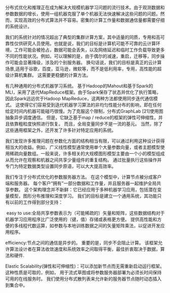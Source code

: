 

  分布式优化和推理正在成为解决大规模机器学习问题的流行技术。由于观测数据和参数数据的增长，使用一组机器克服了单个机器无法快速解决这些问题的问题。然而，实现高效的分布式算法并不容易。密集的计算工作量和数据通信量都需要仔细的系统设计。
  
  我们的系统针对的情况超出了典型的集群计算方案，其中适量的同质，专用和高可靠性仅供研究人员使用。也就是说，我们的目标是计算机可能不可靠的云计算环境，工作可能会被抢占，数据可能会丢失，以及网络延迟和临时工作负载导致更多不同的性能状况。例如，可以理解的是，由于偶尔的减速，重启，迁移等，同步操作可能会显著降级，涉及的个别服务器。 换句话说，我们的目标是真正的云计算场景,适用于谷歌，百度，亚马逊，微软等，而不是低利用率，专用，高性能的超级计算机集群。 这需要更稳健的计算方法。
  
  有几种通用的分布式机器学习系统。 基于Hadoop的Mahout和基于Spark的MLI，采用了迭代MapReduce框架。由于Spark保存了状态并优化了执行策略，因此Spark远远优于Hadoop MapReduce，这两种方法都使用同步迭代通信模式。 这使得它们容易受到迭代机器学习算法的非均匀性能分布的影响，即在任何给定时间内机器可能碰巧很慢。为了克服这个限制，分布式GraphLab [21]使用图抽象异步调度通信。 但是，它缺乏基于map / reduce的框架的弹性可伸缩性，并且依靠粗粒度快照进行恢复。 而且，全局变量同步不是一流的基元。 当然，除了这些通用框架之外，还开发了许多针对特定应用的系统。
  
  我们发现许多推理问题在参数化方面的结构相当有限，可以通过利用这种设计获得相当大的收益。例如，广义线性模型通常使用单个大量参数向量，或者主题模型使用稀疏向量数组。一般来说，许多相关的大规模图形模型主要由一个小的模型组成从而允许在观察和机器之间共享少量组件的重复结构。 通过批量执行这些操作并专门为特定数据类型设置同步原语，可以大大提高效率。
  
  我们专注于分布式优化的参数服务器方法。 在这个模型中，计算节点被分成客户端和服务器。 每个客户“拥有”一部分数据和工作量，并且服务器一起维护全局共享参数。 这个架构理念并不新鲜：它已经应用于多种机器学习应用，包括潜在变量模型，图形分布推理和深度学习。 我们的目标是建立一个通用系统，其功能只有以前的工作得到部分支持：
  
  easy to use:全局共享参数表示为（可能稀疏的）矢量和矩阵，这些数据结构对于机器学习应用程序比广泛使用的（键，值）存储或表格更方便。 提供高性能和方便的多线程代数运算，如参数与本地训练数据之间的矢量矩阵乘法，以促进开发应用程序。
  
  efficiency:节点之间的通信是异步的。 重要的是，同步不会阻止计算。 该框架允许算法设计者在算法收敛速度和系统效率之间取得平衡，最佳折衷取决于数据，算法和硬件.
  
  Elastic Scalability(弹性和可伸缩性)：可以添加新节点而无需重新启动运行框架。 这种性质是可取的，例如， 用于流式草图或将参数服务器部署为必须长时间保持可用的在线服务时。 我们使用分布式散列表来允许新的服务器节点随时动态插入到集合中。
